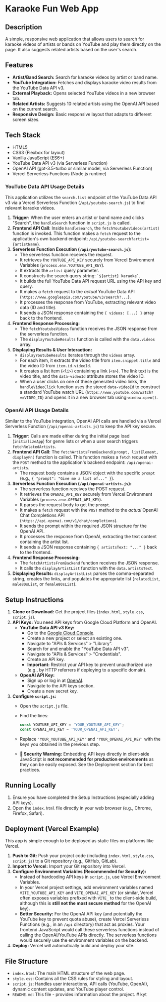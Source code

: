 # Karaoke Fun Web App

## Description

A simple, responsive web application that allows users to search for karaoke videos of artists or bands on YouTube and play them directly on the page. It also suggests related artists based on the user's search.

## Features

*   **Artist/Band Search:** Search for karaoke videos by artist or band name.
*   **YouTube Integration:** Fetches and displays karaoke video results from the YouTube Data API v3.
*   **External Playback:** Opens selected YouTube videos in a new browser tab.
*   **Related Artists:** Suggests 10 related artists using the OpenAI API based on the current search.
*   **Responsive Design:** Basic responsive layout that adapts to different screen sizes.

## Tech Stack

*   HTML5
*   CSS3 (Flexbox for layout)
*   Vanilla JavaScript (ES6+)
*   YouTube Data API v3 (via Serverless Function)
*   OpenAI API (gpt-3.5-turbo or similar model, via Serverless Function)
*   Vercel Serverless Functions (Node.js runtime)

### YouTube Data API Usage Details

This application utilizes the `search.list` endpoint of the YouTube Data API v3 via a Vercel Serverless Function (`/api/youtube-search.js`) to find relevant karaoke videos.

1.  **Trigger:** When the user enters an artist or band name and clicks "Search", the `handleSearch` function in `script.js` is called.
2.  **Frontend API Call:** Inside `handleSearch`, the `fetchYoutubeVideos(artist)` function is invoked. This function makes a `fetch` request to the application's own backend endpoint: `/api/youtube-search?artist={artistName}`.
3.  **Serverless Function Execution (`/api/youtube-search.js`):**
    *   The serverless function receives the request.
    *   It retrieves the `YOUTUBE_API_KEY` securely from Vercel Environment Variables (`process.env.YOUTUBE_API_KEY`).
    *   It extracts the `artist` query parameter.
    *   It constructs the search query string: `` `${artist} karaoke` ``.
    *   It builds the full YouTube Data API request URL using the API key and query.
    *   It makes a `fetch` request to the *actual* YouTube Data API (`https://www.googleapis.com/youtube/v3/search?...`).
    *   It processes the response from YouTube, extracting relevant video data (ID and title).
    *   It sends a JSON response containing the `{ videos: [...] }` array back to the frontend.
4.  **Frontend Response Processing:**
    *   The `fetchYoutubeVideos` function receives the JSON response from the serverless function.
    *   The `displayYoutubeResults` function is called with the `data.videos` array.
5.  **Displaying Results & User Interaction:**
    *   `displayYoutubeResults` iterates through the `videos` array.
    *   For each item, it extracts the video title from `item.snippet.title` and the video ID from `item.id.videoId`.
    *   It creates a list item (`<li>`) containing a link (`<a>`). The link text is the video title, and the `data-videoId` attribute stores the video ID.
    *   When a user clicks on one of these generated video links, the `handleVideoClick` function uses the stored `data-videoId` to construct a standard YouTube watch URL (`https://www.youtube.com/watch?v=VIDEO_ID`) and opens it in a new browser tab using `window.open()`.

### OpenAI API Usage Details

Similar to the YouTube integration, OpenAI API calls are handled via a Vercel Serverless Function (`/api/openai-artists.js`) to keep the API key secure.

1.  **Trigger:** Calls are made either during the initial page load (`initializeApp`) for genre lists or when a user search triggers `fetchRelatedArtists`.
2.  **Frontend API Call:** The `fetchArtistsFromBackend(prompt, listElement, displayFn)` function is called. This function makes a `fetch` request with the `POST` method to the application's backend endpoint: `/api/openai-artists`.
    *   The request body contains a JSON object with the specific `prompt` (e.g., `{ "prompt": "Give me a list of..." }`).
3.  **Serverless Function Execution (`/api/openai-artists.js`):**
    *   The serverless function receives the POST request.
    *   It retrieves the `OPENAI_API_KEY` securely from Vercel Environment Variables (`process.env.OPENAI_API_KEY`).
    *   It parses the request body to get the `prompt`.
    *   It makes a `fetch` request with the `POST` method to the *actual* OpenAI Chat Completions API (`https://api.openai.com/v1/chat/completions`).
    *   It sends the prompt within the required JSON structure for the OpenAI API.
    *   It processes the response from OpenAI, extracting the text content containing the artist list.
    *   It sends a JSON response containing `{ artistsText: "..." }` back to the frontend.
4.  **Frontend Response Processing:**
    *   The `fetchArtistsFromBackend` function receives the JSON response.
    *   It calls the `displayArtistList` function with the `data.artistsText`.
5.  **Displaying Results:** `displayArtistList` parses the comma-separated string, creates the links, and populates the appropriate list (`relatedList`, `male80sList`, or `female80sList`).

## Setup Instructions

1.  **Clone or Download:** Get the project files (`index.html`, `style.css`, `script.js`).
2.  **API Keys:** You need API keys from Google Cloud Platform and OpenAI.
    *   **YouTube Data API v3 Key:**
        *   Go to the [Google Cloud Console](https://console.cloud.google.com/).
        *   Create a new project or select an existing one.
        *   Navigate to "APIs & Services" > "Library".
        *   Search for and enable the "YouTube Data API v3".
        *   Navigate to "APIs & Services" > "Credentials".
        *   Create an API key.
        *   **Important:** Restrict your API key to prevent unauthorized use (e.g., by HTTP referrers if deploying to a specific domain).
    *   **OpenAI API Key:**
        *   Sign up or log in at [OpenAI](https://platform.openai.com/).
        *   Navigate to the API keys section.
        *   Create a new secret key.
3.  **Configure `script.js`:**
    *   Open the `script.js` file.
    *   Find the lines:
        ```javascript
        const YOUTUBE_API_KEY = 'YOUR_YOUTUBE_API_KEY';
        const OPENAI_API_KEY = 'YOUR_OPENAI_API_KEY';
        ```
    *   Replace `'YOUR_YOUTUBE_API_KEY'` and `'YOUR_OPENAI_API_KEY'` with the keys you obtained in the previous step.

    *   **🚨 Security Warning:** Embedding API keys directly in client-side JavaScript is **not recommended for production environments** as they can be easily exposed. See the Deployment section for best practices.

## Running Locally

1.  Ensure you have completed the Setup Instructions (especially adding API keys).
2.  Open the `index.html` file directly in your web browser (e.g., Chrome, Firefox, Safari).

## Deployment (Vercel Example)

This app is simple enough to be deployed as static files on platforms like Vercel.

1.  **Push to Git:** Push your project code (including `index.html`, `style.css`, `script.js`) to a Git repository (e.g., GitHub, GitLab).
2.  **Import to Vercel:** Import your Git repository into Vercel.
3.  **Configure Environment Variables (Recommended for Security):**
    *   Instead of hardcoding API keys in `script.js`, use Vercel Environment Variables.
    *   In your Vercel project settings, add environment variables named `VITE_YOUTUBE_API_KEY` and `VITE_OPENAI_API_KEY` (or similar, Vercel often exposes variables prefixed with `VITE_` to the client-side build, although this is **still not the most secure method** for the OpenAI key).
    *   **Better Security:** For the OpenAI API key (and potentially the YouTube key to prevent quota abuse), create Vercel Serverless Functions (e.g., in an `/api` directory) that act as proxies. Your frontend JavaScript would call these serverless functions instead of calling the OpenAI/YouTube APIs directly. The serverless functions would securely use the environment variables on the backend.
4.  **Deploy:** Vercel will automatically build and deploy your site.

## File Structure

*   `index.html`: The main HTML structure of the web page.
*   `style.css`: Contains all the CSS rules for styling and layout.
*   `script.js`: Handles user interactions, API calls (YouTube, OpenAI), dynamic content updates, and YouTube player control.
*   `README.md`: This file - provides information about the project. # kyt
